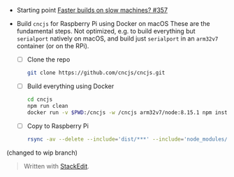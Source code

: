 * Starting point
  [Faster builds on slow machines? #357](https://github.com/cncjs/cncjs/issues/357)
* Build `cncjs` for Raspberry Pi using Docker on macOS
  These are the fundamental steps. Not optimized, e.g. to build everything but `serialport` natively on macOS, and build just `serialport` in an `arm32v7` container (or on the RPi).

  * [ ] Clone the repo
	``` bash
	git clone https://github.com/cncjs/cncjs.git
	```
  * [ ] Build everything using Docker
    ``` bash
    cd cncjs
    npm run clean
    docker run -v $PWD:/cncjs -w /cncjs arm32v7/node:8.15.1 npm install --unsafe-perm
    ```
  * [ ] Copy to Raspberry Pi
	``` bash
	rsync -av --delete --include='dist/***' --include='node_modules/***' --exclude='*' ./ pi@raspberrypi.local:/home/pi/cncjs/
	```
(changed to wip branch)

> Written with [StackEdit](https://stackedit.io/).
<!--stackedit_data:
eyJoaXN0b3J5IjpbLTUwNTI3MTg0MCwxMzAyODc3NjQ2LC02Nz
Y5ODEzMzFdfQ==
-->